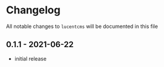 # Changelog

All notable changes to `lucentcms` will be documented in this file

## 0.1.1 - 2021-06-22

- initial release
